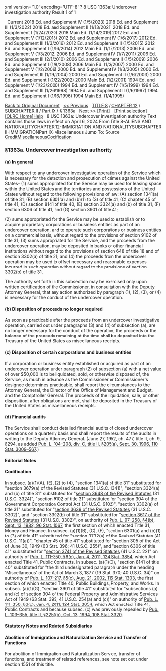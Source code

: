 xml version='1.0' encoding='UTF-8' ?
8 USC 1363a: Undercover investigation authority
 Result 1 of 1
 
  
  Current
2018 Ed. and Supplement IV (1/5/2023)
2018 Ed. and Supplement III (1/3/2022)
2018 Ed. and Supplement II (1/13/2021)
2018 Ed. and Supplement I (1/24/2020)
2018 Main Ed. (1/14/2019)
2012 Ed. and Supplement V (1/12/2018)
2012 Ed. and Supplement IV (1/6/2017)
2012 Ed. and Supplement III (1/3/2016)
2012 Ed. and Supplement II (1/5/2015)
2012 Ed. and Supplement I (1/16/2014)
2012 Main Ed. (1/15/2013)
2006 Ed. and Supplement V (1/3/2012)
2006 Ed. and Supplement IV (1/7/2011)
2006 Ed. and Supplement III (2/1/2010)
2006 Ed. and Supplement II (1/5/2009)
2006 Ed. and Supplement I (1/8/2008)
2006 Main Ed. (1/3/2007)
2000 Ed. and Supplement V (1/2/2006)
2000 Ed. and Supplement IV (1/3/2005)
2000 Ed. and Supplement III (1/19/2004)
2000 Ed. and Supplement II (1/6/2003)
2000 Ed. and Supplement I (1/22/2002)
2000 Main Ed. (1/2/2001)
1994 Ed. and Supplement V (1/23/2000)
1994 Ed. and Supplement IV (1/5/1999)
1994 Ed. and Supplement III (1/26/1998)
1994 Ed. and Supplement II (1/6/1997)
1994 Ed. and Supplement I (1/16/1996)
1994 Main Ed. (1/4/1995)
  
 
  
[Back to Original Document](/view.xhtml;jsessionid=CD4AA80432BC791E67D36756257A09E5)
 
[<< Previous](#)
  
 [TITLE 8](/view.xhtml;jsessionid=CD4AA80432BC791E67D36756257A09E5?req=granuleid%3AUSC-prelim-title8&saved=%7CZ3JhbnVsZWlkOlVTQy1wcmVsaW0tdGl0bGU4LXNlY3Rpb24xMzYzYQ%3D%3D%7C%7C%7C0%7Cfalse%7Cprelim&edition=prelim) / [CHAPTER 12](/view.xhtml;jsessionid=CD4AA80432BC791E67D36756257A09E5?req=granuleid%3AUSC-prelim-title8-chapter12&saved=%7CZ3JhbnVsZWlkOlVTQy1wcmVsaW0tdGl0bGU4LXNlY3Rpb24xMzYzYQ%3D%3D%7C%7C%7C0%7Cfalse%7Cprelim&edition=prelim) / [SUBCHAPTER II](/view.xhtml;jsessionid=CD4AA80432BC791E67D36756257A09E5?req=granuleid%3AUSC-prelim-title8-chapter12-subchapter2&saved=%7CZ3JhbnVsZWlkOlVTQy1wcmVsaW0tdGl0bGU4LXNlY3Rpb24xMzYzYQ%3D%3D%7C%7C%7C0%7Cfalse%7Cprelim&edition=prelim) / [Part IX](/view.xhtml;jsessionid=CD4AA80432BC791E67D36756257A09E5?req=granuleid%3AUSC-prelim-title8-chapter12-subchapter2-part9&saved=%7CZ3JhbnVsZWlkOlVTQy1wcmVsaW0tdGl0bGU4LXNlY3Rpb24xMzYzYQ%3D%3D%7C%7C%7C0%7Cfalse%7Cprelim&edition=prelim) / § 1363a
  
 [Next >>](#)
[[Print]](#)
   
 [[Print selection]](#)
[[OLRC Home]](/browse.xhtml;jsessionid=CD4AA80432BC791E67D36756257A09E5)[Help](/navHelp.xhtml;jsessionid=CD4AA80432BC791E67D36756257A09E5)
 
8 USC 1363a: Undercover investigation authority
Text contains those laws in effect on April 6, 2024
From Title 8-ALIENS AND NATIONALITYCHAPTER 12-IMMIGRATION AND NATIONALITYSUBCHAPTER II-IMMIGRATIONPart IX-Miscellaneous
Jump To: [Source Credit](#sourcecredit)[Miscellaneous](#miscellaneous-note)[Codification](#codification-note)
### §1363a. Undercover investigation authority
#### (a) In general
With respect to any undercover investigative operation of the Service which is necessary for the detection and prosecution of crimes against the United States-
(1) sums appropriated for the Service may be used for leasing space within the United States and the territories and possessions of the United States without regard to the following provisions of law:
(A) section 1341(a) of title 31,
(B) section 6301(a) and (b)(1) to (3) of title 41,
(C) chapter 45 of title 41,
(D) section 8141 of title 40,
(E) section 3324(a) and (b) of title 31,
(F) section 6306 of title 41, and
(G) section 3901 of title 41;
  
(2) sums appropriated for the Service may be used to establish or to acquire proprietary corporations or business entities as part of an undercover operation, and to operate such corporations or business entities on a commercial basis, without regard to the provisions of section 9102 of title 31;
(3) sums appropriated for the Service, and the proceeds from the undercover operation, may be deposited in banks or other financial institutions without regard to the provisions of section 648 of title 18 and of section 3302(a) of title 31; and
(4) the proceeds from the undercover operation may be used to offset necessary and reasonable expenses incurred in such operation without regard to the provisions of section 3302(b) of title 31.
  
The authority set forth in this subsection may be exercised only upon written certification of the Commissioner, in consultation with the Deputy Attorney General, that any action authorized by paragraph (1), (2), (3), or (4) is necessary for the conduct of the undercover operation.
#### (b) Disposition of proceeds no longer required
As soon as practicable after the proceeds from an undercover investigative operation, carried out under paragraphs (3) and (4) of subsection (a), are no longer necessary for the conduct of the operation, the proceeds or the balance of the proceeds remaining at the time shall be deposited into the Treasury of the United States as miscellaneous receipts.
#### (c) Disposition of certain corporations and business entities
If a corporation or business entity established or acquired as part of an undercover operation under paragraph (2) of subsection (a) with a net value of over $50,000 is to be liquidated, sold, or otherwise disposed of, the Service, as much in advance as the Commissioner or Commissioner's designee determines practicable, shall report the circumstances to the Attorney General, the Director of the Office of Management and Budget, and the Comptroller General. The proceeds of the liquidation, sale, or other disposition, after obligations are met, shall be deposited in the Treasury of the United States as miscellaneous receipts.
#### (d) Financial audits
The Service shall conduct detailed financial audits of closed undercover operations on a quarterly basis and shall report the results of the audits in writing to the Deputy Attorney General.
(June 27, 1952, ch. 477, title II, ch. 9, §294, as added [Pub. L. 104–208, div. C, title II, §205(a), Sept. 30, 1996, 110 Stat. 3009–567](/statviewer.htm?volume=110&page=3009-567).)
  
#### **Editorial Notes**
#### Codification
In subsec. (a)(1)(A), (E), (2) to (4), "section 1341(a) of title 31" substituted for "section 3679(a) of the Revised Statutes (31 U.S.C. 1341)", "section 3324(a) and (b) of title 31" substituted for "[section 3648 of the Revised Statutes](/statviewer.htm?volume=rs&page=718) (31 U.S.C. 3324)", "section 9102 of title 31" substituted for "section 304 of the Government Corporation Control Act (31 U.S.C. 9102)", "section 3302(a) of title 31" substituted for "[section 3639 of the Revised Statutes](/statviewer.htm?volume=rs&page=716) (31 U.S.C. 3302)", and "section 3302(b) of title 31" substituted for "[section 3617 of the Revised Statutes](/statviewer.htm?volume=rs&page=713) (31 U.S.C. 3302)", on authority of [Pub. L. 97–258, §4(b), Sept. 13, 1982, 96 Stat. 1067](/statviewer.htm?volume=96&page=1067), the first section of which enacted Title 31, Money and Finance.
In subsec. (a)(1)(B), (C), (F), "section 6301(a) and (b)(1) to (3) of title 41" substituted for "section 3732(a) of the Revised Statutes (41 U.S.C. 11(a))", "chapter 45 of title 41" substituted for "section 305 of the Act of June 30, 1949 (63 Stat. 396; 41 U.S.C. 255)", and "section 6306 of title 41" substituted for "[section 3741 of the Revised Statutes](/statviewer.htm?volume=rs&page=737) (41 U.S.C. 22)" on authority of [Pub. L. 111–350, §6(c), Jan. 4, 2011, 124 Stat. 3854](/statviewer.htm?volume=124&page=3854), which Act enacted Title 41, Public Contracts.
In subsec. (a)(1)(D), "section 8141 of title 40" substituted for "the third undesignated paragraph under the heading 'Miscellaneous' of the Act of March 3, 1877 (19 Stat. 370; 40 U.S.C. 34)" on authority of [Pub. L. 107–217, §5(c), Aug. 21, 2002, 116 Stat. 1303](/statviewer.htm?volume=116&page=1303), the first section of which enacted Title 40, Public Buildings, Property, and Works.
In subsec. (a)(1)(G), "section 3901 of title 41" substituted for "subsections (a) and (c) of section 304 of the Federal Property and Administrative Services Act of 1949 (63 Stat. 395; 41 U.S.C. 254(a) and (c))" on authority of [Pub. L. 111–350, §6(c), Jan. 4, 2011, 124 Stat. 3854](/statviewer.htm?volume=124&page=3854), which Act enacted Title 41, Public Contracts and because subsec. (c) was previously repealed by [Pub. L. 103–355, title II, §2251(b), Oct. 13, 1994, 108 Stat. 3320](/statviewer.htm?volume=108&page=3320).
  
#### **Statutory Notes and Related Subsidiaries**
#### Abolition of Immigration and Naturalization Service and Transfer of Functions
For abolition of Immigration and Naturalization Service, transfer of functions, and treatment of related references, see note set out under section 1551 of this title.
